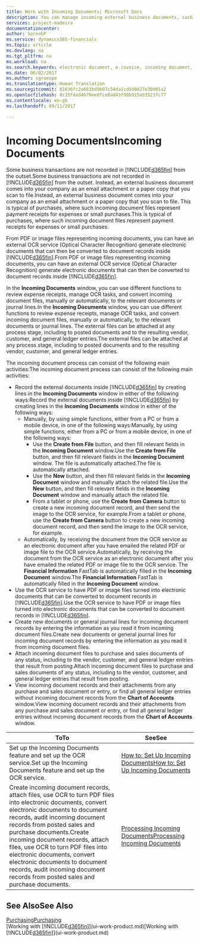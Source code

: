 ```yaml
---
title: Work with Incoming Documents| Microsoft Docs
description: You can manage incoming external business documents, such as payment receipts or PDFs, manage OCR tasks, and convert files to electronic documents and records in Financials.
services: project-madeira
documentationcenter: 
author: SorenGP
ms.service: dynamics365-financials
ms.topic: article
ms.devlang: na
ms.tgt_pltfrm: na
ms.workload: na
ms.search.keywords: electronic document, e-invoice, incoming document, OCR, ecommerce, document exchange, import invoice
ms.date: 06/02/2017
ms.author: sgroespe
ms.translationtype: Human Translation
ms.sourcegitcommit: 81636fc2e661bd9b07c54da1cd5d0d27e30d01a2
ms.openlocfilehash: 8c15fded4b70ee0fce8ad43f90b915a33523fc77
ms.contentlocale: en-gb
ms.lasthandoff: 09/11/2017

---
```

# <a name="incoming-documents"></a><span data-ttu-id="c8718-103">Incoming Documents</span><span class="sxs-lookup"><span data-stu-id="c8718-103">Incoming Documents</span></span>
<span data-ttu-id="c8718-104">Some business transactions are not recorded in [!INCLUDE[d365fin](includes/d365fin_md.md)] from the outset.</span><span class="sxs-lookup"><span data-stu-id="c8718-104">Some business transactions are not recorded in [!INCLUDE[d365fin](includes/d365fin_md.md)] from the outset.</span></span> <span data-ttu-id="c8718-105">Instead, an external business document comes into your company as an email attachment or a paper copy that you scan to file.</span><span class="sxs-lookup"><span data-stu-id="c8718-105">Instead, an external business document comes into your company as an email attachment or a paper copy that you scan to file.</span></span> <span data-ttu-id="c8718-106">This is typical of purchases, where such incoming document files represent payment receipts for expenses or small purchases.</span><span class="sxs-lookup"><span data-stu-id="c8718-106">This is typical of purchases, where such incoming document files represent payment receipts for expenses or small purchases.</span></span>

<span data-ttu-id="c8718-107">From PDF or image files representing incoming documents, you can have an external OCR service (Optical Character Recognition) generate electronic documents that can then be converted to document records inside [!INCLUDE[d365fin](includes/d365fin_md.md)].</span><span class="sxs-lookup"><span data-stu-id="c8718-107">From PDF or image files representing incoming documents, you can have an external OCR service (Optical Character Recognition) generate electronic documents that can then be converted to document records inside [!INCLUDE[d365fin](includes/d365fin_md.md)].</span></span>

<span data-ttu-id="c8718-108">In the **Incoming Documents** window, you can use different functions to review expense receipts, manage OCR tasks, and convert incoming document files, manually or automatically, to the relevant documents or journal lines.</span><span class="sxs-lookup"><span data-stu-id="c8718-108">In the **Incoming Documents** window, you can use different functions to review expense receipts, manage OCR tasks, and convert incoming document files, manually or automatically, to the relevant documents or journal lines.</span></span> <span data-ttu-id="c8718-109">The external files can be attached at any process stage, including to posted documents and to the resulting vendor, customer, and general ledger entries.</span><span class="sxs-lookup"><span data-stu-id="c8718-109">The external files can be attached at any process stage, including to posted documents and to the resulting vendor, customer, and general ledger entries.</span></span>

<span data-ttu-id="c8718-110">The incoming document process can consist of the following main activities:</span><span class="sxs-lookup"><span data-stu-id="c8718-110">The incoming document process can consist of the following main activities:</span></span>

* <span data-ttu-id="c8718-111">Record the external documents inside [!INCLUDE[d365fin](includes/d365fin_md.md)] by creating lines in the **Incoming Documents** window in either of the following ways:</span><span class="sxs-lookup"><span data-stu-id="c8718-111">Record the external documents inside [!INCLUDE[d365fin](includes/d365fin_md.md)] by creating lines in the **Incoming Documents** window in either of the following ways:</span></span>
  * <span data-ttu-id="c8718-112">Manually, by using simple functions, either from a PC or from a mobile device, in one of the following ways:</span><span class="sxs-lookup"><span data-stu-id="c8718-112">Manually, by using simple functions, either from a PC or from a mobile device, in one of the following ways:</span></span>
    * <span data-ttu-id="c8718-113">Use the **Create from File** button, and then fill relevant fields in the **Incoming Document** window.</span><span class="sxs-lookup"><span data-stu-id="c8718-113">Use the **Create from File** button, and then fill relevant fields in the **Incoming Document** window.</span></span> <span data-ttu-id="c8718-114">The file is automatically attached.</span><span class="sxs-lookup"><span data-stu-id="c8718-114">The file is automatically attached.</span></span>  
    * <span data-ttu-id="c8718-115">Use the **New** button, and then fill relevant fields in the **Incoming Document** window and manually attach the related file.</span><span class="sxs-lookup"><span data-stu-id="c8718-115">Use the **New** button, and then fill relevant fields in the **Incoming Document** window and manually attach the related file.</span></span>
    * <span data-ttu-id="c8718-116">From a tablet or phone, use the **Create from Camera** button to create a new incoming document record, and then send the image to the OCR service, for example.</span><span class="sxs-lookup"><span data-stu-id="c8718-116">From a tablet or phone, use the **Create from Camera** button to create a new incoming document record, and then send the image to the OCR service, for example.</span></span>
  * <span data-ttu-id="c8718-117">Automatically, by receiving the document from the OCR service as an electronic document after you have emailed the related PDF or image file to the OCR service.</span><span class="sxs-lookup"><span data-stu-id="c8718-117">Automatically, by receiving the document from the OCR service as an electronic document after you have emailed the related PDF or image file to the OCR service.</span></span> <span data-ttu-id="c8718-118">The **Financial Information** FastTab is automatically filled in the **Incoming Document** window.</span><span class="sxs-lookup"><span data-stu-id="c8718-118">The **Financial Information** FastTab is automatically filled in the **Incoming Document** window.</span></span>
* <span data-ttu-id="c8718-119">Use the OCR service to have PDF or image files turned into electronic documents that can be converted to document records in [!INCLUDE[d365fin](includes/d365fin_md.md)].</span><span class="sxs-lookup"><span data-stu-id="c8718-119">Use the OCR service to have PDF or image files turned into electronic documents that can be converted to document records in [!INCLUDE[d365fin](includes/d365fin_md.md)].</span></span>
* <span data-ttu-id="c8718-120">Create new documents or general journal lines for incoming document records by entering the information as you read it from incoming document files.</span><span class="sxs-lookup"><span data-stu-id="c8718-120">Create new documents or general journal lines for incoming document records by entering the information as you read it from incoming document files.</span></span>
* <span data-ttu-id="c8718-121">Attach incoming document files to purchase and sales documents of any status, including to the vendor, customer, and general ledger entries that result from posting.</span><span class="sxs-lookup"><span data-stu-id="c8718-121">Attach incoming document files to purchase and sales documents of any status, including to the vendor, customer, and general ledger entries that result from posting.</span></span>
* <span data-ttu-id="c8718-122">View incoming document records and their attachments from any purchase and sales document or entry, or find all general ledger entries without incoming document records from the **Chart of Accounts** window.</span><span class="sxs-lookup"><span data-stu-id="c8718-122">View incoming document records and their attachments from any purchase and sales document or entry, or find all general ledger entries without incoming document records from the **Chart of Accounts** window.</span></span>

| <span data-ttu-id="c8718-123">To</span><span class="sxs-lookup"><span data-stu-id="c8718-123">To</span></span> | <span data-ttu-id="c8718-124">See</span><span class="sxs-lookup"><span data-stu-id="c8718-124">See</span></span> |
| --- | --- |
| <span data-ttu-id="c8718-125">Set up the Incoming Documents feature and set up the OCR service.</span><span class="sxs-lookup"><span data-stu-id="c8718-125">Set up the Incoming Documents feature and set up the OCR service.</span></span> |[<span data-ttu-id="c8718-126">How to: Set Up Incoming Documents</span><span class="sxs-lookup"><span data-stu-id="c8718-126">How to: Set Up Incoming Documents</span></span>](across-how-setup-income-documents.md) |
| <span data-ttu-id="c8718-127">Create incoming document records, attach files, use OCR to turn PDF files into electronic documents, convert electronic documents to document records, audit incoming document records from posted sales and purchase documents.</span><span class="sxs-lookup"><span data-stu-id="c8718-127">Create incoming document records, attach files, use OCR to turn PDF files into electronic documents, convert electronic documents to document records, audit incoming document records from posted sales and purchase documents.</span></span> |[<span data-ttu-id="c8718-128">Processing Incoming Documents</span><span class="sxs-lookup"><span data-stu-id="c8718-128">Processing Incoming Documents</span></span>](across-process-income-documents.md) |

## <a name="see-also"></a><span data-ttu-id="c8718-129">See Also</span><span class="sxs-lookup"><span data-stu-id="c8718-129">See Also</span></span>
[<span data-ttu-id="c8718-130">Purchasing</span><span class="sxs-lookup"><span data-stu-id="c8718-130">Purchasing</span></span>](purchasing-manage-purchasing.md)  
<span data-ttu-id="c8718-131">[Working with [!INCLUDE[d365fin](includes/d365fin_md.md)]](ui-work-product.md)</span><span class="sxs-lookup"><span data-stu-id="c8718-131">[Working with [!INCLUDE[d365fin](includes/d365fin_md.md)]](ui-work-product.md)</span></span>


